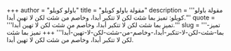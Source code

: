 +++
author = "باولو كويلو"
title = "مقولة باولو كويلو"
description = '''مقولة باولو كويلو: تميز بما شئت لكن لا تتكبر أبدا، وخاصم من شئت لكن لا تهين أبدا.'''
quote = '''تميز بما شئت لكن لا تتكبر أبدا، وخاصم من شئت لكن لا تهين أبدا.'''
slug = '''تميز-بما-شئت-لكن-لا-تتكبر-أبدا،-وخاصم-من-شئت-لكن-لا-تهين-أبدا'''
+++
تميز بما شئت لكن لا تتكبر أبدا، وخاصم من شئت لكن لا تهين أبدا.
